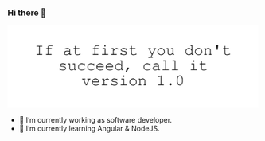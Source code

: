 ### Hi there 👋

<img src="https://raw.githubusercontent.com/filipemanuelofs/filipemanuelofs/master/header.png" alt="If at first you don't succeed, call it version 1.0">

- 🔭 I’m currently working as software developer.
- 🌱 I’m currently learning Angular & NodeJS.
<!--
- 👯 I’m looking to collaborate on ...
- 🤔 I’m looking for help with ...
- 💬 Ask me about ...
- 📫 How to reach me: ...
- 😄 Pronouns: ...
- ⚡ Fun fact: ...
-->
